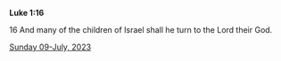**Luke 1:16**

16 And many of the children of Israel shall he turn to the Lord their God.

[Sunday 09-July, 2023](https://t.me/s/daily_scripture)
